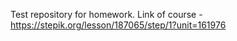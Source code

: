 Test repository for homework.
Link of course - https://stepik.org/lesson/187065/step/1?unit=161976 
